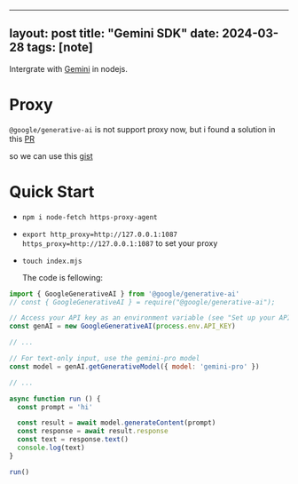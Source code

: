 
---
layout: post
title:  "Gemini SDK"
date:  2024-03-28
tags: [note]
---

  Intergrate with [Gemini](https://gemini.circumlunar.space/) in nodejs.

# Proxy

  `@google/generative-ai` is not support proxy now, but i found a solution in this [PR](https://github.com/google/generative-ai-js/pull/38/files)

  so we can use this [gist](https://gist.github.com/zhoukekestar/daec061180101892c3b0c239df2e051a)

# Quick Start

* `npm i node-fetch https-proxy-agent`
* `export http_proxy=http://127.0.0.1:1087 https_proxy=http://127.0.0.1:1087` to set your proxy
* `touch index.mjs`

  The code is fellowing:

```js
import { GoogleGenerativeAI } from '@google/generative-ai'
// const { GoogleGenerativeAI } = require("@google/generative-ai");

// Access your API key as an environment variable (see "Set up your API key" above)
const genAI = new GoogleGenerativeAI(process.env.API_KEY)

// ...

// For text-only input, use the gemini-pro model
const model = genAI.getGenerativeModel({ model: 'gemini-pro' })

// ...

async function run () {
  const prompt = 'hi'

  const result = await model.generateContent(prompt)
  const response = await result.response
  const text = response.text()
  console.log(text)
}

run()
```
